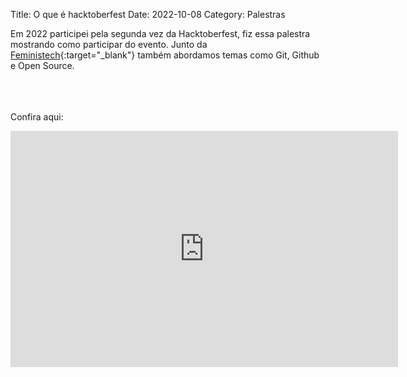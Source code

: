 Title: O que é hacktoberfest 
Date: 2022-10-08
Category: Palestras

Em 2022 participei pela segunda vez da Hacktoberfest, fiz essa palestra mostrando como participar do evento. Junto da [Feministech](https://feministech.com.br/){:target="_blank"} também abordamos temas como Git, Github e Open Source.

<br><br><br>
Confira aqui:
<iframe src="https://player.twitch.tv/?video=1635055766&parent=bugelseif.github.io" frameborder="0" allowfullscreen="true" scrolling="no" height="378" width="620"></iframe>
